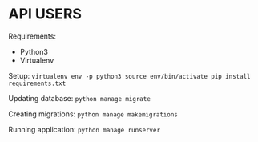 # API USERS #

Requirements:
* Python3
* Virtualenv

Setup:
`
virtualenv env -p python3
source env/bin/activate
pip install requirements.txt
`

Updating database:
`python manage migrate` 

Creating migrations:
`python manage makemigrations` 

Running application:
`python manage runserver` 